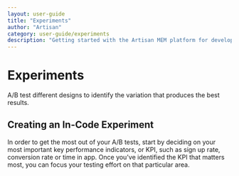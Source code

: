 ```yaml
---
layout: user-guide
title: "Experiments"
author: "Artisan"
category: user-guide/experiments
description: "Getting started with the Artisan MEM platform for developers."
---
```

# Experiments
A/B test different designs to identify the variation that produces the best results.

## Creating an In-Code Experiment
In order to get the most out of your A/B tests, start by deciding on your most important key performance indicators, or KPI, such as sign up rate, conversion rate or time in app. Once you've identified the KPI that matters most, you can focus your testing effort on that particular area.